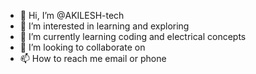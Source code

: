 - 👋 Hi, I’m @AKILESH-tech
- 👀 I’m interested in learning and exploring
- 🌱 I’m currently learning coding and electrical concepts
- 💞️ I’m looking to collaborate on 
- 📫 How to reach me email  or phone 

<!---
AKILESH-tech/AKILESH-tech is a ✨ special ✨ repository because its `README.md` (this file) appears on your GitHub profile.
You can click the Preview link to take a look at your changes.
--->
